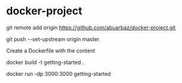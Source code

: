 # docker-project
git remote add origin https://github.com/abuarbaz/docker-project.git


git push --set-upstream origin master


Create a Dockerfile with the content



docker build -t getting-started .



docker run -dp 3000:3000 getting-started


